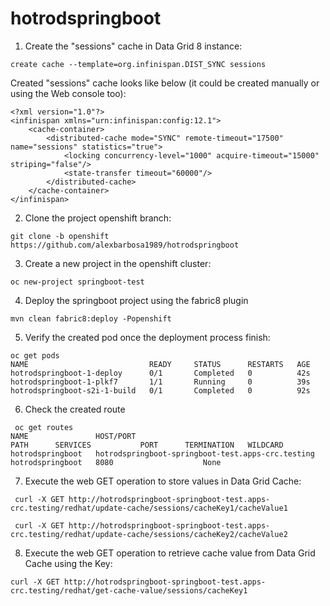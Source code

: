 # hotrodspringboot

1. Create the "sessions" cache in Data Grid 8 instance:

~~~
create cache --template=org.infinispan.DIST_SYNC sessions
~~~

Created "sessions" cache looks like below (it could be created manually or using the Web console too):
~~~
<?xml version="1.0"?>
<infinispan xmlns="urn:infinispan:config:12.1">
    <cache-container>
        <distributed-cache mode="SYNC" remote-timeout="17500" name="sessions" statistics="true">
            <locking concurrency-level="1000" acquire-timeout="15000" striping="false"/>
            <state-transfer timeout="60000"/>
        </distributed-cache>
    </cache-container>
</infinispan>
~~~

2. Clone the project openshift branch:
~~~
git clone -b openshift https://github.com/alexbarbosa1989/hotrodspringboot
~~~

3. Create a new project in the openshift cluster:
~~~
oc new-project springboot-test
~~~

4. Deploy the springboot project using the fabric8 plugin
~~~
mvn clean fabric8:deploy -Popenshift
~~~

5. Verify the created pod once the deployment process finish:
~~~
oc get pods
NAME                           READY     STATUS      RESTARTS   AGE
hotrodspringboot-1-deploy      0/1       Completed   0          42s
hotrodspringboot-1-plkf7       1/1       Running     0          39s
hotrodspringboot-s2i-1-build   0/1       Completed   0          92s
~~~

6. Check the created route
~~~
 oc get routes
NAME               HOST/PORT                                           PATH      SERVICES           PORT      TERMINATION   WILDCARD
hotrodspringboot   hotrodspringboot-springboot-test.apps-crc.testing             hotrodspringboot   8080                    None
~~~

7. Execute the web GET operation to store values in Data Grid Cache:

~~~
 curl -X GET http://hotrodspringboot-springboot-test.apps-crc.testing/redhat/update-cache/sessions/cacheKey1/cacheValue1
~~~

~~~
 curl -X GET http://hotrodspringboot-springboot-test.apps-crc.testing/redhat/update-cache/sessions/cacheKey2/cacheValue2
~~~

8. Execute the web GET operation to retrieve cache value from Data Grid Cache using the Key:

~~~
curl -X GET http://hotrodspringboot-springboot-test.apps-crc.testing/redhat/get-cache-value/sessions/cacheKey1
~~~

